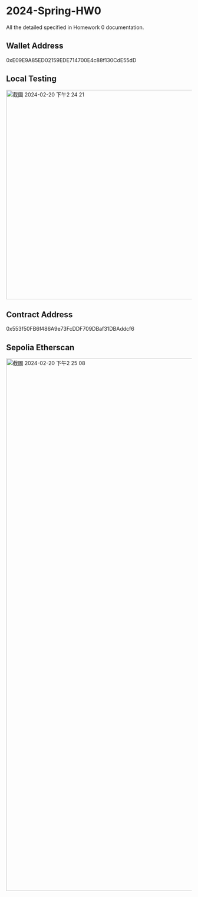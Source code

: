 # 2024-Spring-HW0

All the detailed specified in Homework 0 documentation.

## Wallet Address
0xE09E9A85ED02159EDE714700E4c88f130CdE55dD

## Local Testing
<img width="566" alt="截圖 2024-02-20 下午2 24 21" src="https://github.com/AysunL9/2024-Spring-HW0/assets/121302679/091b0092-2df5-4123-83a4-82fe6a95a1a5">

## Contract Address
0x553f50FB6f486A9e73FcDDF709DBaf31DBAddcf6

## Sepolia Etherscan
<img width="1440" alt="截圖 2024-02-20 下午2 25 08" src="https://github.com/AysunL9/2024-Spring-HW0/assets/121302679/74e338b2-c014-4b29-9adc-b4d2e387e5a0">
